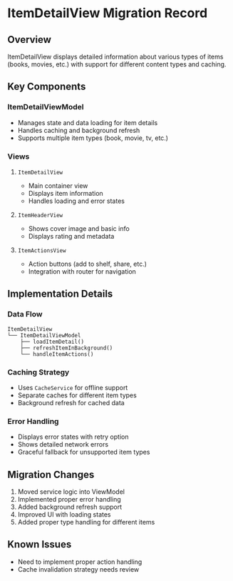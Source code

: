 # ItemDetailView Migration Record

## Overview
ItemDetailView displays detailed information about various types of items (books, movies, etc.) with support for different content types and caching.

## Key Components

### ItemDetailViewModel
- Manages state and data loading for item details
- Handles caching and background refresh
- Supports multiple item types (book, movie, tv, etc.)

### Views
1. `ItemDetailView`
   - Main container view
   - Displays item information
   - Handles loading and error states

2. `ItemHeaderView`
   - Shows cover image and basic info
   - Displays rating and metadata

3. `ItemActionsView`
   - Action buttons (add to shelf, share, etc.)
   - Integration with router for navigation

## Implementation Details

### Data Flow
```
ItemDetailView
└── ItemDetailViewModel
    ├── loadItemDetail()
    ├── refreshItemInBackground()
    └── handleItemActions()
```

### Caching Strategy
- Uses `CacheService` for offline support
- Separate caches for different item types
- Background refresh for cached data

### Error Handling
- Displays error states with retry option
- Shows detailed network errors
- Graceful fallback for unsupported item types

## Migration Changes
1. Moved service logic into ViewModel
2. Implemented proper error handling
3. Added background refresh support
4. Improved UI with loading states
5. Added proper type handling for different items

## Known Issues
- Need to implement proper action handling
- Cache invalidation strategy needs review 